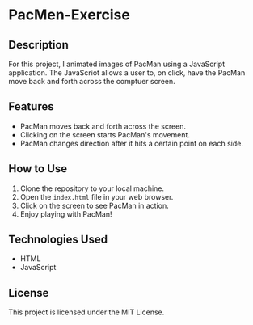 # PacMen-Exercise

## Description

For this project, I animated images of PacMan using a JavaScript application. The JavaScriot allows a user to, on click, have the PacMan move back and forth across the comptuer screen.

## Features

- PacMan moves back and forth across the screen.
- Clicking on the screen starts PacMan's movement.
- PacMan changes direction after it hits a certain point on each side.

## How to Use

1. Clone the repository to your local machine.
2. Open the `index.html` file in your web browser.
3. Click on the screen to see PacMan in action.
4. Enjoy playing with PacMan!

## Technologies Used

- HTML
- JavaScript

## License

This project is licensed under the MIT License.

